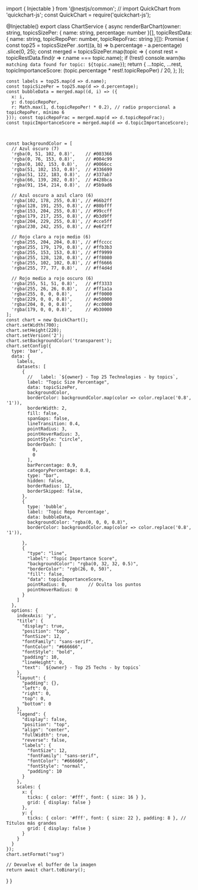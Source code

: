 import { Injectable } from '@nestjs/common';
// import QuickChart from 'quickchart-js';
const QuickChart = require('quickchart-js');

@Injectable()
export class ChartService {
async renderBarChart(owner: string, topicsSizePer: { name: string, percentage: number }[], topicRestData: { name: string, topicRepoPer: number, topicRepoFrac: string }[]): Promise<Buffer> {
const top25 = topicsSizePer
.sort((a, b) => b.percentage - a.percentage)
.slice(0, 25);
const merged = topicsSizePer.map(topic => {
const rest = topicRestData.find(r => r.name === topic.name);
if (!rest) console.warn(`No matching data found for topic: ${topic.name}`);
return {
...topic,
...rest,
topicImportanceScore: (topic.percentage \* rest!.topicRepoPer) / 20,
};
});

    const labels = top25.map(d => d.name);
    const topicSizePer = top25.map(d => d.percentage);
    const bubbleData = merged.map((d, i) => ({
      x: i,
      y: d.topicRepoPer,
      r: Math.max(1, d.topicRepoPer! * 0.2), // radio proporcional a topicRepoPer, mínimo 6
    })); const topicRepoFrac = merged.map(d => d.topicRepoFrac);
    const topicImportanceScore = merged.map(d => d.topicImportanceScore);



    const backgroundColor = [
      // Azul oscuro (7)
      'rgba(0, 51, 102, 0.8)',    // #003366
      'rgba(0, 76, 153, 0.8)',    // #004c99
      'rgba(0, 102, 153, 0.8)',   // #0066cc
      'rgba(51, 102, 153, 0.8)',  // #336699
      'rgba(51, 122, 183, 0.8)',  // #337ab7
      'rgba(66, 139, 202, 0.8)',  // #428bca
      'rgba(91, 154, 214, 0.8)',  // #5b9ad6

      // Azul oscuro a azul claro (6)
      'rgba(102, 178, 255, 0.8)', // #66b2ff
      'rgba(128, 191, 255, 0.8)', // #80bfff
      'rgba(153, 204, 255, 0.8)', // #99ccff
      'rgba(179, 217, 255, 0.8)', // #b3d9ff
      'rgba(204, 229, 255, 0.8)', // #cce5ff
      'rgba(230, 242, 255, 0.8)', // #e6f2ff

      // Rojo claro a rojo medio (6)
      'rgba(255, 204, 204, 0.8)', // #ffcccc
      'rgba(255, 179, 179, 0.8)', // #ffb3b3
      'rgba(255, 153, 153, 0.8)', // #ff9999
      'rgba(255, 128, 128, 0.8)', // #ff8080
      'rgba(255, 102, 102, 0.8)', // #ff6666
      'rgba(255, 77, 77, 0.8)',   // #ff4d4d

      // Rojo medio a rojo oscuro (6)
      'rgba(255, 51, 51, 0.8)',   // #ff3333
      'rgba(255, 26, 26, 0.8)',   // #ff1a1a
      'rgba(255, 0, 0, 0.8)',     // #ff0000
      'rgba(229, 0, 0, 0.8)',     // #e50000
      'rgba(204, 0, 0, 0.8)',     // #cc0000
      'rgba(179, 0, 0, 0.8)',     // #b30000
    ];
    const chart = new QuickChart();
    chart.setWidth(700);
    chart.setHeight(220);
    chart.setVersion('2');
    chart.setBackgroundColor('transparent');
    chart.setConfig({
      type: 'bar',
      data: {
        labels,
        datasets: [
          {
            //   label: `${owner} - Top 25 Technologies - by topics`,
            label: "Topic Size Percentage",
            data: topicSizePer,
            backgroundColor,
            borderColor: backgroundColor.map(color => color.replace('0.8', '1')),
            borderWidth: 2,
            fill: false,
            spanGaps: false,
            lineTransition: 0.4,
            pointRadius: 3,
            pointHoverRadius: 3,
            pointStyle: "circle",
            borderDash: [
              0,
              0
            ],
            barPercentage: 0.9,
            categoryPercentage: 0.8,
            type: "bar",
            hidden: false,
            borderRadius: 12,
            borderSkipped: false,
          },
          {
            type: 'bubble',
            label: 'Topic Repo Percentage',
            data: bubbleData,
            backgroundColor: "rgba(0, 0, 0, 0.8)",
            borderColor: backgroundColor.map(color => color.replace('0.8', '1')),

          },
          {
            "type": "line",
            "label": "Topic Importance Score",
            "backgroundColor": "rgba(0, 32, 32, 0.5)",
            "borderColor": "rgb(26, 0, 50)",
            "fill": false,
            "data": topicImportanceScore,
            pointRadius: 0,        // Oculta los puntos
            pointHoverRadius: 0
          }
        ]
      },
      options: {
        indexAxis: 'y',
        "title": {
          "display": true,
          "position": "top",
          "fontSize": 12,
          "fontFamily": "sans-serif",
          "fontColor": "#666666",
          "fontStyle": "bold",
          "padding": 10,
          "lineHeight": 0,
          "text": `${owner} - Top 25 Techs - by topics`
        },
        "layout": {
          "padding": {},
          "left": 0,
          "right": 0,
          "top": 0,
          "bottom": 0
        },
        "legend": {
          "display": false,
          "position": "top",
          "align": "center",
          "fullWidth": true,
          "reverse": false,
          "labels": {
            "fontSize": 12,
            "fontFamily": "sans-serif",
            "fontColor": "#666666",
            "fontStyle": "normal",
            "padding": 10
          }
        },
        scales: {
          x: {
            ticks: { color: '#fff', font: { size: 16 } },
            grid: { display: false }
          },
          y: {
            ticks: { color: '#fff', font: { size: 22 }, padding: 8 }, // Títulos más grandes
            grid: { display: false }
          }
        }
      }
    });
    chart.setFormat("svg")

    // Devuelve el buffer de la imagen
    return await chart.toBinary();

}
}
